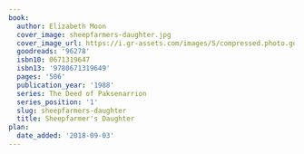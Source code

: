```yaml
---
book:
  author: Elizabeth Moon
  cover_image: sheepfarmers-daughter.jpg
  cover_image_url: https://i.gr-assets.com/images/S/compressed.photo.goodreads.com/books/1414174705l/96278._SY160_.jpg
  goodreads: '96278'
  isbn10: 0671319647
  isbn13: '9780671319649'
  pages: '506'
  publication_year: '1988'
  series: The Deed of Paksenarrion
  series_position: '1'
  slug: sheepfarmers-daughter
  title: Sheepfarmer's Daughter
plan:
  date_added: '2018-09-03'
---
```


